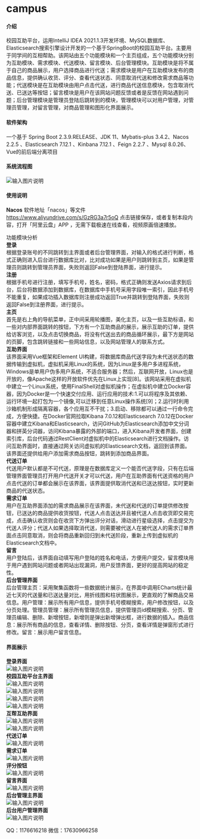# campus

#### 介绍
校园互助平台，运用IntelliJ IDEA 2021.1.3开发环境、MySQL数据库、Elasticsearch搜索引擎设计开发的一个基于SpringBoot的校园互助平台。主要用于同学间的互相帮助。该网站由五个功能模块和一个主页组成，五个功能模块分别为互助模块、需求模块、代送模块、留言模块、后台管理模块。互助模块是将不属于自己的商品展示，用户选择商品进行代送；需求模块是用户在互助模块发布的商品信息，提供确认收货、评分、查看代送状态、同意取消代送和修改需求商品等功能；代送模块是在互助模块由用户点击代送，进行商品代送信息模块，包含取消代送、已送达等按钮；留言模块是用户在该网站问题反馈或者是反馈在网站遇到问题；后台管理模块是管理员登陆后跳转到的模块，管理模块可以对用户管理，对管理员管理，对留言管理，对商品管理和图形化界面展示。

#### 软件架构
一个基于 Spring Boot 2.3.9.RELEASE、JDK 11、Mybatis-plus 3.4.2、Nacos 2.2.5 、Elasticsearch 7.12.1 、Kinbana 7.12.1 、Feign 2.2.7 、Mysql 8.0.26、Vue的前后端分离项目

#### 系统流程图

![输入图片说明](https://images.gitee.com/uploads/images/2022/0606/162853_ff48079e_9708949.png "屏幕截图.png")  

#### 使用说明
 **Nacos**
     软件地址「nacos」等文件 https://www.aliyundrive.com/s/GzRG3a7r5oQ 点击链接保存，或者复制本段内容，打开「阿里云盘」APP ，无需下载极速在线查看，视频原画倍速播放。

功能模块分析  
 **登录**   
    根据登录账号的不同跳转到主界面或者后台管理界面，对输入的格式进行判断，格式正确则进入后台进行数据库比对，比对成功如果是用户则跳转到主页，如果是管理员则跳转到管理员界面，失败则返回False到登陆界面，进行提示。  
 **注册**   
    根据手机号进行注册，填写手机号，姓名，密码，格式正确则发送Axios请求到后台，后台将数据添加到数据库，在数据库中手机号采用字段唯一索引，因此手机号不能重复，如果成功插入数据库则注册成功返回True并跳转到登陆界面，失败则返回False到注册界面，进行提示。  
 **主页**   
    首先是右上角的导航菜单，正中间采用轮播图，美化主页，以及一些互助标语，和一些对内部界面跳转的按钮，下方有一个互助商品的展示，展示互助的订单，提供给访客浏览，以及点击切换商品，将没有代送出去的商品循环展示，最下方是网站的页脚，包含跳转链接和一些网站信息，以及网站管理人的联系方式。  
 **互助界面**   
    该界面采用Vue框架和Element UI构建，将数据库商品代送字段为未代送状态的数据传输到虚拟机，虚拟机采用Linux的系统，因为Linux是多用户多进程系统，Windows是单用户伪多用户系统，不适合服务器；然后，互联网开放，Linux也是开放的，像Apache这样的开放软件优先在Linux上实现[8]。该网站采用在虚拟机中建立一个Linux系统，使用FinalShell对虚拟机操作；在虚拟机中建立Docker容器，因为Docker是一个快速交付应用、运行应用的技术:1.可以将程序及其依赖、运行环境一起打包为一个镜像,可以迁移到任意Linux操作系统[9]；2.运行时利用沙箱机制形成隔离容器，各个应用互不干扰；3.启动、移除都可以通过一行命令完成，方便快捷。在Docker官网拉取Kibana 7.0.12和Elasticsearch 7.0.12在Docker容器中建立Kibana和Elasticsearch，访问GitHub为Elasticsearch添加中文分词器和拼英分词器，访问Kibana暴露的外部的端口，进入Kibana开发者界面，创建索引库，后台代码通过RestClient对虚拟机中的Elasticsearch进行文档操作。访问互助界面时，直接通过网关访问虚拟机的Elasticsearch文档，返回到该界面。该界面还提供给用户添加需求商品按钮，跳转到添加商品界面。  
 **代送订单**   
    代送用户默认都是不可代送，原理是在数据库定义一个能否代送字段，只有在后端管理界面管理员打开用户代送开关才可以代送，用户在互助界面有代送资格的用户点击代送的订单都会展示在该界面，该界面提供取消代送和已送达按钮，实时更新商品的代送状态。  
 **需求订单**   
    用户在互助界面添加的需求商品展示在该界面，未代送和代送的订单提供修改按钮，已送达的商品提供收货按钮，代送人点击送达并且被代送人点击收货即交易完成，点击确认收货则会在收货下方弹出评分对话，滑动进行星级选择，点击提交为代送人评分；代送人如果选择取消代送，则需要被代送人在被代送人的需求订单界面点击同意取消，则会将商品重新回归到未代送阶段，重新上传到虚拟机的Elasticsearch文档中。  
 **留言**   
    用户登陆后，该界面自动填写用户登陆的姓名和电话，方便用户提交，留言模块用于用户遇到网站问题或者网站出现漏洞，用户反馈界面，更好的提高网站的稳定性。  
 **后台管理界面**   
    后台管理主页：采用聚集函数将一些数据统计展示，在界面中调用ECharts统计最近七天的代送量和已送达量对比，用折线图和柱状图展示，更直观的了解商品交易信息。用户管理：展示所有用户信息，提供手机号模糊搜索，用户修改按钮，以及分页处理。管理员管理：展示所有管理员信息，提供管理员id模糊搜索、分页、管理员编辑、删除、新增按钮，新增则是弹出新增弹出框，进行数据的插入。商品信息：展示所有商品的信息，查看详情、删除按钮、分页，查看详情是弹窗形式进行修改。留言：展示用户留言信息。  


#### 界面展示  
 **登录界面**   
![输入图片说明](user/src/main/resources/static/assets/images/loginimage.png)  
 **校园互助平台主界面**  
 ![输入图片说明](user/src/main/resources/static/assets/images/index1image.png)  
![输入图片说明](user/src/main/resources/static/assets/images/index2image.png)  
![输入图片说明](user/src/main/resources/static/assets/images/index3image.png)  
![输入图片说明](user/src/main/resources/static/assets/images/index4image.png)  
 **互帮互助界面**    
![输入图片说明](user/src/main/resources/static/assets/images/mutualhelp1image.png)  
![输入图片说明](user/src/main/resources/static/assets/images/mutualhelp2image.png)  
 **代送订单**   
![输入图片说明](user/src/main/resources/static/assets/images/SendOrderimage.png)  
 **需求订单**   
![输入图片说明](user/src/main/resources/static/assets/images/demanOrderimage.png)  
 **评分按钮**     
![输入图片说明](user/src/main/resources/static/assets/images/scorebuttonimage.png)  
 **留言界面**   
![输入图片说明](user/src/main/resources/static/assets/images/contactimage.png)  
 **后台管理主界面**   
![输入图片说明](user/src/main/resources/static/assets/images/manageIndeximage.png)  
 **后台用户管理界面**   
![输入图片说明](user/src/main/resources/static/assets/images/manageUserimage.png)  

QQ：1176616218
微信：17630966258